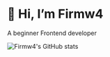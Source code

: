 # 👋 Hi, I’m Firmw4
A beginner Frontend developer
  
![Firmw4's GitHub stats](https://github-readme-stats.vercel.app/api?username=firmw4&show_icons=true&theme=swift)
